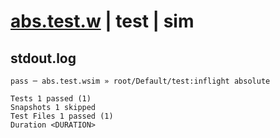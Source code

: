 # [abs.test.w](../../../../../../tests/sdk_tests/math/abs.test.w) | test | sim

## stdout.log
```log
pass ─ abs.test.wsim » root/Default/test:inflight absolute

Tests 1 passed (1)
Snapshots 1 skipped
Test Files 1 passed (1)
Duration <DURATION>
```

